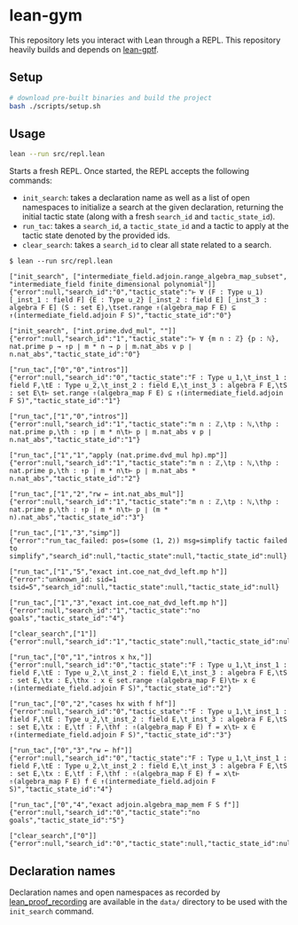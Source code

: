 # lean-gym

This repository lets you interact with Lean through a REPL. This repository heavily builds and
depends on [lean-gptf](https://github.com/jesse-michael-han/lean-gptf).

## Setup

```bash
# download pre-built binaries and build the project
bash ./scripts/setup.sh
```

## Usage

```bash
lean --run src/repl.lean
```

Starts a fresh REPL. Once started, the REPL accepts the following commands:

- `init_search`: takes a declaration name as well as a list of open namespaces
to initialize a search at the given declaration, returning the initial tactic
state (along with a fresh `search_id` and `tactic_state_id`).
- `run_tac`: takes a `search_id`, a `tactic_state_id` and a tactic to apply at
the tactic state denoted by the provided ids.
- `clear_search`: takes a `search_id` to clear all state related to a search.

```
$ lean --run src/repl.lean

["init_search", ["intermediate_field.adjoin.range_algebra_map_subset", "intermediate_field finite_dimensional polynomial"]]
{"error":null,"search_id":"0","tactic_state":"⊢ ∀ (F : Type u_1) [_inst_1 : field F] {E : Type u_2} [_inst_2 : field E] [_inst_3 : algebra F E] (S : set E),\tset.range ⇑(algebra_map F E) ⊆ ↑(intermediate_field.adjoin F S)","tactic_state_id":"0"}

["init_search", ["int.prime.dvd_mul", ""]]
{"error":null,"search_id":"1","tactic_state":"⊢ ∀ {m n : ℤ} {p : ℕ}, nat.prime p → ↑p ∣ m * n → p ∣ m.nat_abs ∨ p ∣ n.nat_abs","tactic_state_id":"0"}

["run_tac",["0","0","intros"]]
{"error":null,"search_id":"0","tactic_state":"F : Type u_1,\t_inst_1 : field F,\tE : Type u_2,\t_inst_2 : field E,\t_inst_3 : algebra F E,\tS : set E\t⊢ set.range ⇑(algebra_map F E) ⊆ ↑(intermediate_field.adjoin F S)","tactic_state_id":"1"}

["run_tac",["1","0","intros"]]
{"error":null,"search_id":"1","tactic_state":"m n : ℤ,\tp : ℕ,\thp : nat.prime p,\th : ↑p ∣ m * n\t⊢ p ∣ m.nat_abs ∨ p ∣ n.nat_abs","tactic_state_id":"1"}

["run_tac",["1","1","apply (nat.prime.dvd_mul hp).mp"]]
{"error":null,"search_id":"1","tactic_state":"m n : ℤ,\tp : ℕ,\thp : nat.prime p,\th : ↑p ∣ m * n\t⊢ p ∣ m.nat_abs * n.nat_abs","tactic_state_id":"2"}

["run_tac",["1","2","rw ← int.nat_abs_mul"]]
{"error":null,"search_id":"1","tactic_state":"m n : ℤ,\tp : ℕ,\thp : nat.prime p,\th : ↑p ∣ m * n\t⊢ p ∣ (m * n).nat_abs","tactic_state_id":"3"}

["run_tac",["1","3","simp"]]
{"error":"run_tac_failed: pos=(some ⟨1, 2⟩) msg=simplify tactic failed to simplify","search_id":null,"tactic_state":null,"tactic_state_id":null}

["run_tac",["1","5","exact int.coe_nat_dvd_left.mp h"]]
{"error":"unknown_id: sid=1 tsid=5","search_id":null,"tactic_state":null,"tactic_state_id":null}

["run_tac",["1","3","exact int.coe_nat_dvd_left.mp h"]]
{"error":null,"search_id":"1","tactic_state":"no goals","tactic_state_id":"4"}

["clear_search",["1"]]
{"error":null,"search_id":"1","tactic_state":null,"tactic_state_id":null}

["run_tac",["0","1","intros x hx,"]]
{"error":null,"search_id":"0","tactic_state":"F : Type u_1,\t_inst_1 : field F,\tE : Type u_2,\t_inst_2 : field E,\t_inst_3 : algebra F E,\tS : set E,\tx : E,\thx : x ∈ set.range ⇑(algebra_map F E)\t⊢ x ∈ ↑(intermediate_field.adjoin F S)","tactic_state_id":"2"}

["run_tac",["0","2","cases hx with f hf"]]
{"error":null,"search_id":"0","tactic_state":"F : Type u_1,\t_inst_1 : field F,\tE : Type u_2,\t_inst_2 : field E,\t_inst_3 : algebra F E,\tS : set E,\tx : E,\tf : F,\thf : ⇑(algebra_map F E) f = x\t⊢ x ∈ ↑(intermediate_field.adjoin F S)","tactic_state_id":"3"}

["run_tac",["0","3","rw ← hf"]]
{"error":null,"search_id":"0","tactic_state":"F : Type u_1,\t_inst_1 : field F,\tE : Type u_2,\t_inst_2 : field E,\t_inst_3 : algebra F E,\tS : set E,\tx : E,\tf : F,\thf : ⇑(algebra_map F E) f = x\t⊢ ⇑(algebra_map F E) f ∈ ↑(intermediate_field.adjoin F S)","tactic_state_id":"4"}

["run_tac",["0","4","exact adjoin.algebra_map_mem F S f"]]
{"error":null,"search_id":"0","tactic_state":"no goals","tactic_state_id":"5"}

["clear_search",["0"]]
{"error":null,"search_id":"0","tactic_state":null,"tactic_state_id":null}
```

## Declaration names

Declaration names and open namespaces as recorded by
[lean_proof_recording](https://github.com/jasonrute/lean-proof-recording-public)
are available in the `data/` directory to be used with the `init_search`
command.